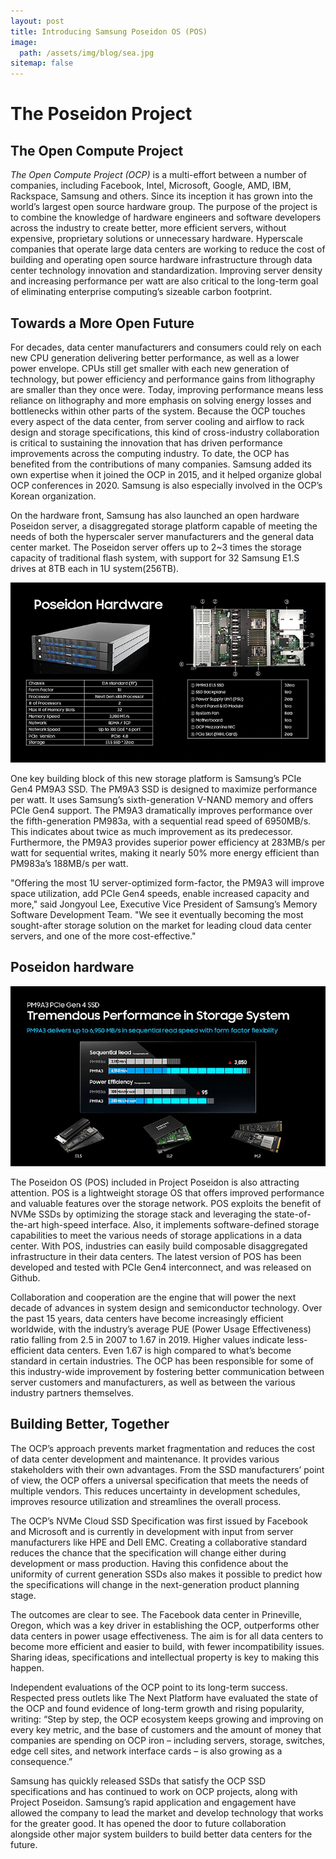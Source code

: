 ```yaml
---
layout: post
title: Introducing Samsung Poseidon OS (POS)
image: 
  path: /assets/img/blog/sea.jpg
sitemap: false
---
```


# The Poseidon Project

## The Open Compute Project

*The Open Compute Project (OCP)* is a multi-effort between a number of companies, including Facebook, Intel, Microsoft, Google, AMD, IBM, Rackspace, Samsung and others. Since its inception it has grown into the world’s largest open source hardware group.
The purpose of the project is to combine the knowledge of hardware engineers and software developers across the industry to create better, more efficient servers, without expensive, proprietary solutions or unnecessary hardware. Hyperscale companies that operate large data centers are working to reduce the cost of building and operating open source hardware infrastructure through data center technology innovation and standardization. Improving server density and increasing performance per watt are also critical to the long-term goal of eliminating enterprise computing’s sizeable carbon footprint.

## Towards a More Open Future
For decades, data center manufacturers and consumers could rely on each new CPU generation delivering better performance, as well as a lower power envelope. CPUs still get smaller with each new generation of technology, but power efficiency and performance gains from lithography are smaller than they once were. Today, improving performance means less reliance on lithography and more emphasis on solving energy losses and bottlenecks within other parts of the system. Because the OCP touches every aspect of the data center, from server cooling and airflow to rack design and storage specifications, this kind of cross-industry collaboration is critical to sustaining the innovation that has driven performance improvements across the computing industry. To date, the OCP has benefited from the contributions of many companies. Samsung added its own expertise when it joined the OCP in 2015, and it helped organize global OCP conferences in 2020. Samsung is also especially involved in the OCP’s Korean organization.

On the hardware front, Samsung has also launched an open hardware Poseidon server, a disaggregated storage platform capable of meeting the needs of both the hyperscaler server manufacturers and the general data center market. The Poseidon server offers up to 2~3 times the storage capacity of traditional flash system, with support for 32 Samsung E1.S drives at 8TB each in 1U system(256TB).

![01](../assets/img/blog/samsung02.webp)

One key building block of this new storage platform is Samsung’s PCIe Gen4 PM9A3 SSD. The PM9A3 SSD is designed to maximize performance per watt. It uses Samsung’s sixth-generation V-NAND memory and offers PCIe Gen4 support. The PM9A3 dramatically improves performance over the fifth-generation PM983a, with a sequential read speed of 6950MB/s. This indicates about twice as much improvement as its predecessor. Furthermore, the PM9A3 provides superior power efficiency at 283MB/s per watt for sequential writes, making it nearly 50% more energy efficient than PM983a’s 188MB/s per watt.

"Offering the most 1U server-optimized form-factor, the PM9A3 will improve space utilization, add PCIe Gen4 speeds, enable increased capacity and more," said Jongyoul Lee, Executive Vice President of Samsung’s Memory Software Development Team. "We see it eventually becoming the most sought-after storage solution on the market for leading cloud data center servers, and one of the more cost-effective."

## Poseidon hardware

![02](../assets/img/blog/samsung01.webp)

The Poseidon OS (POS) included in Project Poseidon is also attracting attention. POS is a lightweight storage OS that offers improved performance and valuable features over the storage network. POS exploits the benefit of NVMe SSDs by optimizing the storage stack and leveraging the state-of-the-art high-speed interface. Also, it implements software-defined storage capabilities to meet the various needs of storage applications in a data center. With POS, industries can easily build composable disaggregated infrastructure in their data centers. The latest version of POS has been developed and tested with PCIe Gen4 interconnect, and was released on Github.

Collaboration and cooperation are the engine that will power the next decade of advances in system design and semiconductor technology. Over the past 15 years, data centers have become increasingly efficient worldwide, with the industry’s average PUE (Power Usage Effectiveness) ratio falling from 2.5 in 2007 to 1.67 in 2019. Higher values indicate less-efficient data centers. Even 1.67 is high compared to what’s become standard in certain industries. The OCP has been responsible for some of this industry-wide improvement by fostering better communication between server customers and manufacturers, as well as between the various industry partners themselves.

## Building Better, Together
The OCP’s approach prevents market fragmentation and reduces the cost of data center development and maintenance. It provides various stakeholders with their own advantages. From the SSD manufacturers’ point of view, the OCP offers a universal specification that meets the needs of multiple vendors. This reduces uncertainty in development schedules, improves resource utilization and streamlines the overall process.

The OCP’s NVMe Cloud SSD Specification was first issued by Facebook and Microsoft and is currently in development with input from server manufacturers like HPE and Dell EMC. Creating a collaborative standard reduces the chance that the specification will change either during development or mass production. Having this confidence about the uniformity of current generation SSDs also makes it possible to predict how the specifications will change in the next-generation product planning stage.

The outcomes are clear to see. The Facebook data center in Prineville, Oregon, which was a key driver in establishing the OCP, outperforms other data centers in power usage effectiveness. The aim is for all data centers to become more efficient and easier to build, with fewer incompatibility issues. Sharing ideas, specifications and intellectual property is key to making this happen.

Independent evaluations of the OCP point to its long-term success. Respected press outlets like The Next Platform have evaluated the state of the OCP and found evidence of long-term growth and rising popularity, writing: “Step by step, the OCP ecosystem keeps growing and improving on every key metric, and the base of customers and the amount of money that companies are spending on OCP iron – including servers, storage, switches, edge cell sites, and network interface cards – is also growing as a consequence.”

Samsung has quickly released SSDs that satisfy the OCP SSD specifications and has continued to work on OCP projects, along with Project Poseidon. Samsung’s rapid application and engagement have allowed the company to lead the market and develop technology that works for the greater good. It has opened the door to future collaboration alongside other major system builders to build better data centers for the future.


